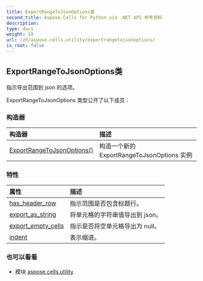 ```yaml
---
title: ExportRangeToJsonOptions类
second_title: Aspose.Cells for Python via .NET API 参考资料
description:
type: docs
weight: 10
url: /zh/aspose.cells.utility/exportrangetojsonoptions/
is_root: false
---
```

## ExportRangeToJsonOptions类
指示导出范围到 json 的选项。



ExportRangeToJsonOptions 类型公开了以下成员：

### 构造器
|构造器|描述|
| :- | :- |
| [ExportRangeToJsonOptions()](/cells/python-net/zh/aspose.cells.utility/exportrangetojsonoptions/__init__/#) |构造一个新的 ExportRangeToJsonOptions 实例|


### 特性
|属性|描述|
| :- | :- |
| [has_header_row](/cells/python-net/zh/aspose.cells.utility/exportrangetojsonoptions/has_header_row) |指示范围是否包含标题行。|
| [export_as_string](/cells/python-net/zh/aspose.cells.utility/exportrangetojsonoptions/export_as_string) |将单元格的字符串值导出到 json。|
| [export_empty_cells](/cells/python-net/zh/aspose.cells.utility/exportrangetojsonoptions/export_empty_cells) |指示是否将空单元格导出为 null。|
| [indent](/cells/python-net/zh/aspose.cells.utility/exportrangetojsonoptions/indent) |表示缩进。|



### 也可以看看
* 模块 [aspose.cells.utility](..)
